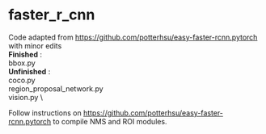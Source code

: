 # faster_r_cnn
Code adapted from https://github.com/potterhsu/easy-faster-rcnn.pytorch with minor edits \
__Finished__ : \
bbox.py \
__Unfinished__ : \
coco.py \
region_proposal_network.py \
vision.py \

Follow instructions on https://github.com/potterhsu/easy-faster-rcnn.pytorch to compile NMS and ROI modules.
